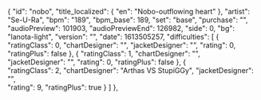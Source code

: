 ﻿{
      "id": "nobo",
      "title_localized": {
        "en": "Nobo-outflowing heart"
      },
      "artist": "Se-U-Ra",
      "bpm": "189",
      "bpm_base": 189,
      "set": "base",
      "purchase": "",
      "audioPreview": 101903,
      "audioPreviewEnd": 126982,
      "side": 0,
      "bg": "lanota-light",
      "version": "",
      "date": 1613505257,
      "difficulties": [
        {
          "ratingClass": 0,
          "chartDesigner": "",
          "jacketDesigner": "",
          "rating": 0,
          "ratingPlus": false
        },
        {
          "ratingClass": 1,
          "chartDesigner": "",
          "jacketDesigner": "",
          "rating": 0,
          "ratingPlus": false
        },
        { 	
          "ratingClass": 2,
          "chartDesigner": "Arthas VS StupiGGy",
          "jacketDesigner": "",		
          "rating": 9,
          "ratingPlus": true
        }
      ]
    },